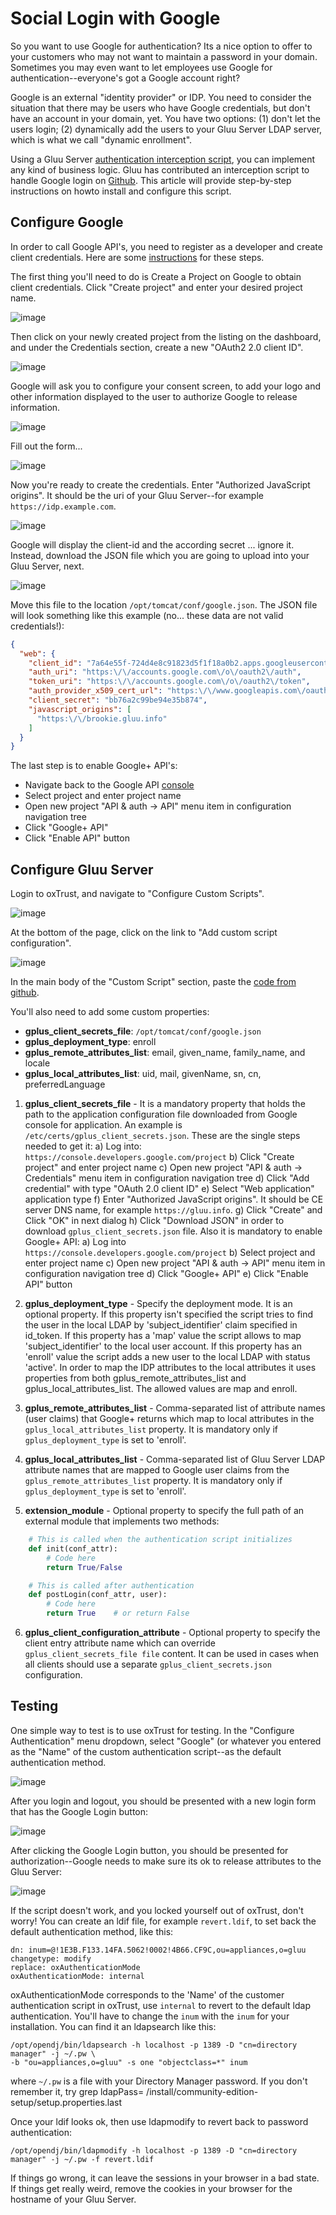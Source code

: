# Social Login with Google

So you want to use Google for authentication? Its a nice option to offer
to your customers who may not want to maintain a password in your
domain. Sometimes you may even want to let employees use Google for
authentication--everyone's got a Google account right?

Google is an external "identity provider" or IDP. You need to consider
the situation that there may be users who have Google credentials, but
don't have an account in your domain, yet. You have two options: (1)
don't let the users login; (2) dynamically add the users to your Gluu
Server LDAP server, which is what we call "dynamic enrollment".

Using a Gluu Server [authentication interception
script](../reference/interception-scripts/index.md), you can implement
any kind of business logic. Gluu has contributed an interception script
to handle Google login on
[Github](https://github.com/GluuFederation/oxAuth/blob/master/Server/integrations/gplus/GooglePlusExternalAuthenticator.py).
This article will provide step-by-step instructions on howto install and
configure this script.

## Configure Google

In order to call Google API's, you need to register as a developer and
create client credentials. Here are some
[instructions](https://developers.google.com/identity/protocols/OAuth2)
for these steps.

The first thing you'll need to do is Create a Project on Google to obtain
client credentials. Click "Create project" and enter your desired
project name.

![image](https://raw.githubusercontent.com/GluuFederation/docs/master/sources/img/google_login/01-create-project.png)

Then click on your newly created project from the listing on the
dashboard, and under the Credentials section, create a new "OAuth2 2.0
client ID". 

![image](https://raw.githubusercontent.com/GluuFederation/docs/master/sources/img/google_login/02-create-oauth2-creds.png)

Google will ask you to configure your consent screen, to add your logo
and other information displayed to the user to authorize Google to
release information.

![image](https://raw.githubusercontent.com/GluuFederation/docs/master/sources/img/google_login/03-create-oauth2-creds.png)

Fill out the form...

![image](https://raw.githubusercontent.com/GluuFederation/docs/master/sources/img/google_login/04-configure-authorization-page.png)

Now you're ready to create the credentials. Enter "Authorized JavaScript
origins". It should be the uri of your Gluu Server--for example
`https://idp.example.com`.

![image](https://raw.githubusercontent.com/GluuFederation/docs/master/sources/img/google_login/05-create-oauth2-creds.png)

Google will display the client-id and the according secret ... ignore
it. Instead, download the JSON file which you are going to upload into
your Gluu Server, next.

![image](https://raw.githubusercontent.com/GluuFederation/docs/master/sources/img/google_login/06-download_json.png)

Move this file to the location `/opt/tomcat/conf/google.json`. The JSON
file will look something like this example (no... these data are not
valid credentials!):

```json
{
  "web": {
    "client_id": "7a64e55f-724d4e8c91823d5f1f18a0b2.apps.googleusercontent.com",
    "auth_uri": "https:\/\/accounts.google.com\/o\/oauth2\/auth",
    "token_uri": "https:\/\/accounts.google.com\/o\/oauth2\/token",
    "auth_provider_x509_cert_url": "https:\/\/www.googleapis.com\/oauth2\/v1\/certs",
    "client_secret": "bb76a2c99be94e35b874",
    "javascript_origins": [
      "https:\/\/brookie.gluu.info"
    ]
  }
}
```

The last step is to enable Google+ API's:

 - Navigate back to the Google API [console](https://console.developers.google.com/project)
 - Select project and enter project name
 - Open new project "API & auth -> API" menu item in configuration navigation tree
 - Click "Google+ API"
 - Click "Enable API" button

## Configure Gluu Server

Login to oxTrust, and navigate to "Configure Custom Scripts".

![image](https://raw.githubusercontent.com/GluuFederation/docs/master/sources/img/google_login/06-manage-custom-scripts.png)

At the bottom of the page, click on the link to "Add custom script
configuration".

![image](https://raw.githubusercontent.com/GluuFederation/docs/master/sources/img/google_login/07-add_custom_script.png)

In the main body of the "Custom Script" section, paste the [code from
github](https://raw.githubusercontent.com/GluuFederation/oxAuth/master/Server/integrations/gplus/GooglePlusExternalAuthenticator.py).

You'll also need to add some custom properties:

 * __gplus_client_secrets_file__: `/opt/tomcat/conf/google.json`
 * __gplus_deployment_type__: enroll
 * __gplus_remote_attributes_list__: email, given_name, family_name, and locale
 * __gplus_local_attributes_list__: uid, mail, givenName, sn, cn, preferredLanguage

1. __gplus_client_secrets_file__ - It is a mandatory property that holds
   the path to the application configuration file downloaded from Google
   console for application. An example is `/etc/certs/gplus_client_secrets.json`.
   These are the single steps needed to get it:
    a) Log into: `https://console.developers.google.com/project`
    b) Click "Create project" and enter project name
    c) Open new project "API & auth -> Credentials" menu item in configuration navigation tree
    d) Click "Add credential" with type "OAuth 2.0 client ID"
    e) Select "Web application" application type
    f) Enter "Authorized JavaScript origins". It should be CE server DNS
       name, for example `https://gluu.info`.
    g) Click "Create" and Click "OK" in next dialog
    h) Click "Download JSON" in order to download
       `gplus_client_secrets.json` file.
    Also it is mandatory to enable Google+ API:
    a) Log into `https://console.developers.google.com/project`
    b) Select project and enter project name
    c) Open new project "API & auth -> API" menu item in configuration navigation tree
    d) Click "Google+ API"
    e) Click "Enable API" button

2. __gplus_deployment_type__ - Specify the deployment mode. It is an
optional property. If this property isn't specified the script tries to
find the user in the local LDAP by 'subject_identifier' claim specified
in id_token. If this property has a 'map' value the script allows to map
'subject_identifier' to the local user account. If this property has an
'enroll' value the script adds a new user to the local LDAP with status
'active'. In order to map the IDP attributes to the local attributes it
uses properties from both gplus_remote_attributes_list and
gplus_local_attributes_list. The allowed values are map and enroll.

3. __gplus_remote_attributes_list__ - Comma-separated list of attribute
names (user claims) that Google+ returns which map to local attributes
in the `gplus_local_attributes_list` property. It is mandatory only if
`gplus_deployment_type` is set to 'enroll'.

4. __gplus_local_attributes_list__ - Comma-separated list of Gluu Server
LDAP attribute names that are mapped to Google user claims from the
`gplus_remote_attributes_list` property. It is mandatory only if
`gplus_deployment_type` is set to 'enroll'.

5. __extension_module__ - Optional property to specify the full path of
an external module that implements two methods:

```python
    # This is called when the authentication script initializes
    def init(conf_attr):
        # Code here
        return True/False

    # This is called after authentication
    def postLogin(conf_attr, user):
        # Code here
        return True    # or return False
```

6. __gplus_client_configuration_attribute__ - Optional property to
specify the client entry attribute name which can override
`gplus_client_secrets_file file` content. It can be used in cases when
all clients should use a separate `gplus_client_secrets.json`
configuration.

## Testing

One simple way to test is to use oxTrust for testing. In the "Configure Authentication" menu dropdown, select
"Google" (or whatever you entered as the "Name" of the custom authentication script--as the default
authentication method.

![image](https://raw.githubusercontent.com/GluuFederation/docs/master/sources/img/google_login/08-select_default_authentication.png)

After you login and logout, you should be presented with a new login form that has the Google Login button:

![image](https://raw.githubusercontent.com/GluuFederation/docs/master/sources/img/google_login/09-google-authentication-button.png)

After clicking the Google Login button, you should be presented for authorization--Google needs to make sure
its ok to release attributes to the Gluu Server:

![image](https://raw.githubusercontent.com/GluuFederation/docs/master/sources/img/google_login/10-google-authorization.png)

If the script doesn't work, and you locked yourself out of oxTrust, don't worry! You can create an ldif file,
for example `revert.ldif`, to set back the default authentication method, like this:

    dn: inum=@!1E3B.F133.14FA.5062!0002!4B66.CF9C,ou=appliances,o=gluu
    changetype: modify
    replace: oxAuthenticationMode
    oxAuthenticationMode: internal

oxAuthenticationMode corresponds to the 'Name' of the customer authentication script in oxTrust, use
`internal` to revert to the default ldap authentication. You'll have to change the `inum` with the `inum`
for your installation. You can find it an ldapsearch like this:

    /opt/opendj/bin/ldapsearch -h localhost -p 1389 -D "cn=directory manager" -j ~/.pw \
    -b "ou=appliances,o=gluu" -s one "objectclass=*" inum

where `~/.pw` is a file with your Directory Manager password. If you don't remember it, try
    grep ldapPass= /install/community-edition-setup/setup.properties.last

Once your ldif looks ok, then use ldapmodify to revert back to password authentication:

    /opt/opendj/bin/ldapmodify -h localhost -p 1389 -D "cn=directory manager" -j ~/.pw -f revert.ldif

If things go wrong, it can leave the sessions in your browser in a bad state. If things get really weird,
remove the cookies in your browser for the hostname of your Gluu Server.


